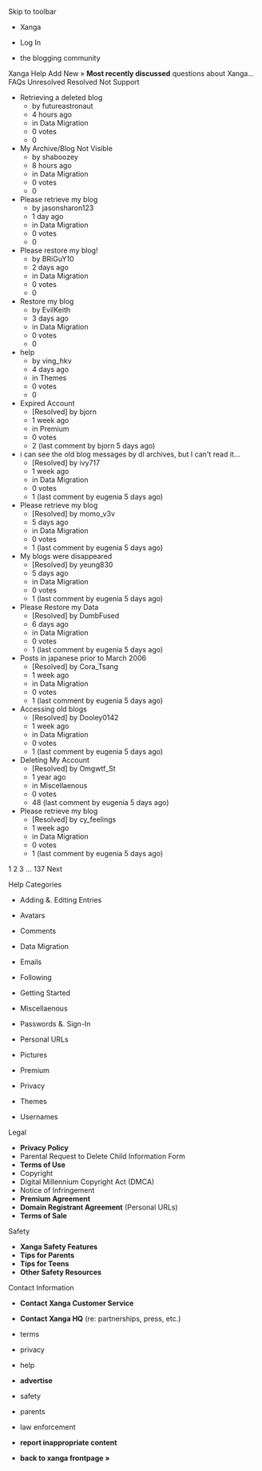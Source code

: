 Skip to toolbar

*   Xanga

*   Log In

*   the blogging community

Xanga Help Add New » **Most recently discussed** questions about Xanga… FAQs Unresolved Resolved Not Support

*   Retrieving a deleted blog
    *   by futureastronaut
    *   4 hours ago
    *   in Data Migration
    *   0 votes
    *   0
*   My Archive/Blog Not Visible
    *   by shaboozey
    *   8 hours ago
    *   in Data Migration
    *   0 votes
    *   0
*   Please retrieve my blog
    *   by jasonsharon123
    *   1 day ago
    *   in Data Migration
    *   0 votes
    *   0
*   Please restore my blog!
    *   by BRiGuY10
    *   2 days ago
    *   in Data Migration
    *   0 votes
    *   0
*   Restore my blog
    *   by EvilKeith
    *   3 days ago
    *   in Data Migration
    *   0 votes
    *   0
*   help
    *   by ving\_hkv
    *   4 days ago
    *   in Themes
    *   0 votes
    *   0
*   Expired Account
    *   \[Resolved\] by bjorn
    *   1 week ago
    *   in Premium
    *   0 votes
    *   2 (last comment by bjorn 5 days ago)
*   i can see the old blog messages by dl archives, but I can't read it...
    *   \[Resolved\] by ivy717
    *   1 week ago
    *   in Data Migration
    *   0 votes
    *   1 (last comment by eugenia 5 days ago)
*   Please retrieve my blog
    *   \[Resolved\] by momo\_v3v
    *   5 days ago
    *   in Data Migration
    *   0 votes
    *   1 (last comment by eugenia 5 days ago)
*   My blogs were disappeared
    *   \[Resolved\] by yeung830
    *   5 days ago
    *   in Data Migration
    *   0 votes
    *   1 (last comment by eugenia 5 days ago)
*   Please Restore my Data
    *   \[Resolved\] by DumbFused
    *   6 days ago
    *   in Data Migration
    *   0 votes
    *   1 (last comment by eugenia 5 days ago)
*   Posts in japanese prior to March 2006
    *   \[Resolved\] by Cora\_Tsang
    *   1 week ago
    *   in Data Migration
    *   0 votes
    *   1 (last comment by eugenia 5 days ago)
*   Accessing old blogs
    *   \[Resolved\] by Dooley0142
    *   1 week ago
    *   in Data Migration
    *   0 votes
    *   1 (last comment by eugenia 5 days ago)
*   Deleting My Account
    *   \[Resolved\] by Omgwtf\_St
    *   1 year ago
    *   in Miscellaenous
    *   0 votes
    *   48 (last comment by eugenia 5 days ago)
*   Please retrieve my blog
    *   \[Resolved\] by cy\_feelings
    *   1 week ago
    *   in Data Migration
    *   0 votes
    *   1 (last comment by eugenia 5 days ago)

1 2 3 ... 137 Next

Help Categories

*   Adding &. Editing Entries
*   Avatars
*   Comments
*   Data Migration
*   Emails
*   Following
*   Getting Started
*   Miscellaenous

*   Passwords &. Sign-In
*   Personal URLs
*   Pictures
*   Premium
*   Privacy
*   Themes
*   Usernames

Legal

*   **Privacy Policy**
*   Parental Request to Delete Child Information Form
*   **Terms of Use**
*   Copyright
*   Digital Millennium Copyright Act (DMCA)
*   Notice of Infringement
*   **Premium Agreement**
*   **Domain Registrant Agreement** (Personal URLs)
*   **Terms of Sale**

Safety

*   **Xanga Safety Features**
*   **Tips for Parents**
*   **Tips for Teens**
*   **Other Safety Resources**

Contact Information

*   **Contact Xanga Customer Service**
*   **Contact Xanga HQ** (re: partnerships, press, etc.)

*   terms
*   privacy
*   help
*   **advertise**

*   safety
*   parents
*   law enforcement
*   **report inappropriate content**

*   **back to xanga frontpage »**
